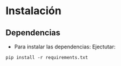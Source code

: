 # Instalación
## Dependencias
- Para instalar las dependencias:
Ejectutar:
```
pip install -r requirements.txt
```
